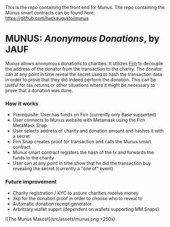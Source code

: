 This is the repo containing the front end for Munus. The repo containing the Munus smart contracts can be found here: https://github.com/hackaugusto/munus

# MUNUS: _Anonymous Donations_, by JAUF

Munus allows anonymous donations to charities. It utilizes [Firn](https://firn.cash) to decouple the address of the donator from the transaction to the charity. The donator can at any point in time reveal the secret used to hash the transaction data in order to prove that they did indeed perform the donation. This can be useful for tax returns or other situations where it might be necessary to prove that a donation was done.

### How it works

- Prerequisite: User has funds on Firn (currently only Base supported)
- User connects to Munus website with Metamask using the Firn MetaMask Snap
- User selects address of charity and donation amount and hashes it with a secret
- Firn Snap creates proof for transaction and calls the Munus smart contract
- Munus smart contract registers the hash of the tx and forwards the funds to the charity
- User can at any point in time show that he did the transaction buy revealing the secret (currently a "one of" event)

### Future improvement

- Charity registration / KYC to assure charities receive money
- zkp for the donation proof in order to choose who to reveal to
- Automatic donation receipt generator
- Arbritrary wallet supprt (dependent on wallets supporting MM Snaps)

![The Munus Mascot](src/assets/munus.png =250x)
